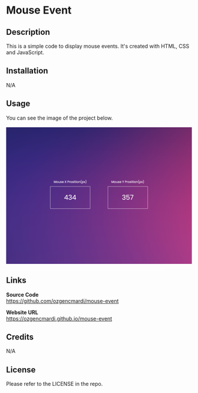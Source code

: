 # Mouse Event

## Description

This is a simple code to display mouse events. It's created with HTML, CSS and JavaScript.

## Installation

N/A

## Usage

You can see the image of the project below.
<br><br>
![alt text](img/screenshot.png)

## Links

<b>Source Code</b>
<br>
https://github.com/ozgencmardi/mouse-event

<b>Website URL</b>
<br>
https://ozgencmardi.github.io/mouse-event

## Credits

N/A

## License

Please refer to the LICENSE in the repo.
